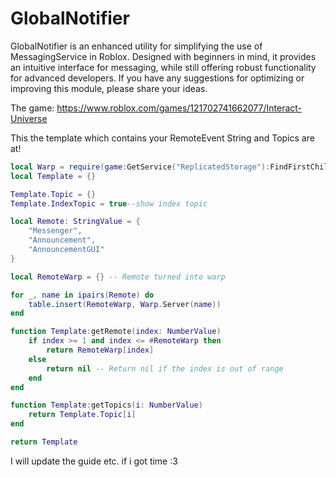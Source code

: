 # GlobalNotifier
GlobalNotifier is an enhanced utility for simplifying the use of MessagingService in Roblox. Designed with beginners in mind, it provides an intuitive interface for messaging, while still offering robust functionality for advanced developers. If you have any suggestions for optimizing or improving this module, please share your ideas.

The game: https://www.roblox.com/games/121702741662077/Interact-Universe

This the template which contains your RemoteEvent String and Topics are at!
```lua
local Warp = require(game:GetService("ReplicatedStorage"):FindFirstChild("ClientModules").Warp)
local Template = {}

Template.Topic = {}
Template.IndexTopic = true--show index topic 

local Remote: StringValue = {
	"Messenger",
	"Announcement",
	"AnnouncementGUI"
}

local RemoteWarp = {} -- Remote turned into warp

for _, name in ipairs(Remote) do
	table.insert(RemoteWarp, Warp.Server(name))
end

function Template:getRemote(index: NumberValue)
	if index >= 1 and index <= #RemoteWarp then
		return RemoteWarp[index]
	else
		return nil -- Return nil if the index is out of range
	end
end

function Template:getTopics(i: NumberValue)
	return Template.Topic[i]
end

return Template
```

I will update the guide etc. if i got time :3
